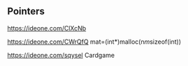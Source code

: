 ## Pointers

https://ideone.com/ClXcNb

https://ideone.com/CWrQfQ mat=(int*)malloc(n*m*sizeof(int))

https://ideone.com/sqysel Cardgame
